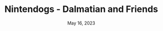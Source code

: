 ---
layout: nds
title: "Nintendogs - Dalmatian and Friends"
categories:
 - approved
 - nds
 - universal
 - safe
tags:
- animals
- nintendogs
date: May 16, 2023
permalink: /games/nintendogs-dalmatian-and-friends/play/details
publisher: Nintendo
id: nintendogs-dalmatian-and-friends
---